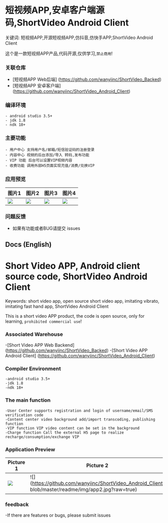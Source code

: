 # 短视频APP,安卓客户端源码,ShortVideo Android Client

关键词: 短视频APP,开源短视频APP,仿抖音,仿快手APP,ShortVideo Android Client

这个是一款短视频APP产品,代码开源,仅供学习,`禁止商用`!

### 关联仓库
 - [短视频APP Web后端] (https://github.com/wanyiinc/ShortVideo_Backed)
 - [短视频APP 安卓客户端] (https://github.com/wanyiinc/ShortVideo_Android_Client)

### 编译环境
    - android studio 3.5+
    - jdk 1.8
    - ndk 18+

### 主要功能
    - 用户中心 支持用户名/邮箱/短信验证码的注册登录
    - 内容中心 视频的后台添加/导入 转码,发布功能
    - VIP 功能 后台可以设置VIP视频内容
    - 收费功能 调用外部H5页面实现充值/消费/兑换VIP

###  应用预览
| 图片1 | 图片2 | 图片3 | 图片4 |
| ------ | ------ | ------ | ------ |
| ![](https://github.com/wanyiinc/ShortVideo_Android_Client/blob/master/readme/img/app1.jpg?raw=true) | ![](https://github.com/wanyiinc/ShortVideo_Android_Client/blob/master/readme/img/app2.jpg?raw=true) | ![](https://github.com/wanyiinc/ShortVideo_Android_Client/blob/master/readme/img/app3.jpg?raw=true) | ![](https://github.com/wanyiinc/ShortVideo_Android_Client/blob/master/readme/img/app4.jpg?raw=true) |

### 问题反馈
 - 如果有功能或者BUG请提交 issues
 
 ## Docs (English)
 
 # Short Video APP, Android client source code, ShortVideo Android Client

Keywords: short video app, open source short video app, imitating vibrato, imitating fast hand app, ShortVideo Android Client

This is a short video APP product, the code is open source, only for learning, `prohibited commercial use`!

### Associated Warehouse
 -[Short Video APP Web Backend] (https://github.com/wanyiinc/ShortVideo_Backed)
 -[Short Video APP Android Client] (https://github.com/wanyiinc/ShortVideo_Android_Client)

### Compiler Environment
    -android studio 3.5+
    -jdk 1.8
    -ndk 18+

### The main function
    -User Center supports registration and login of username/email/SMS verification code
    -Content center video background add/import transcoding, publishing function
    -VIP function VIP video content can be set in the background
    -Charge function Call the external H5 page to realize recharge/consumption/exchange VIP

### Application Preview
| Picture 1 | Picture 2 | Picture 3 | Picture 4 |
| ------ | ------ | ------ | ------ |
| ![](https://github.com/wanyiinc/ShortVideo_Android_Client/blob/master/readme/img/app1.jpg?raw=true) | ![](https://github.com/wanyiinc/ShortVideo_Android_Client/ blob/master/readme/img/app2.jpg?raw=true) | ![](https://github.com/wanyiinc/ShortVideo_Android_Client/blob/master/readme/img/app3.jpg?raw=true) | ![](https://github.com/wanyiinc/ShortVideo_Android_Client/blob/master/readme/img/app4.jpg?raw=true) |

### feedback
 -If there are features or bugs, please submit issues





